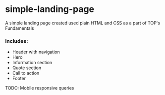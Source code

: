 # simple-landing-page

A simple landing page created used plain HTML and CSS as a part of TOP's Fundamentals

### Includes:

- Header with navigation
- Hero
- Information section
- Quote section
- Call to action
- Footer

TODO: Mobile responsive queries
